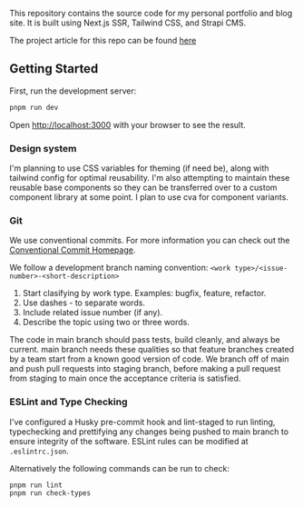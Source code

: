 This repository contains the source code for my personal portfolio and blog site. It is built using Next.js SSR, Tailwind CSS, and Strapi CMS.

The project article for this repo can be found [here](http://www.gardenofkarl.com/projects/digital-garden)

## Getting Started

First, run the development server:

```bash
pnpm run dev
```

Open [http://localhost:3000](http://localhost:3000) with your browser to see the result.

### Design system

I'm planning to use CSS variables for theming (if need be), along with tailwind config for optimal reusability. I'm also attempting to maintain these reusable base components so they can be transferred over to a custom component library at some point. I plan to use cva for component variants.

### Git

We use conventional commits. For more information you can check out the [Conventional Commit Homepage](https://www.conventionalcommits.org/en/v1.0.0/).

We follow a development branch naming convention: `<work type>/<issue-number>-<short-description>`

1. Start clasifying by work type. Examples: bugfix, feature, refactor.
2. Use dashes - to separate words.
3. Include related issue number (if any).
4. Describe the topic using two or three words.

The code in main branch should pass tests, build cleanly, and always be current. main branch needs these qualities so that feature branches created by a team start from a known good version of code. We branch off of main and push pull requests into staging branch, before making a pull request from staging to main once the acceptance criteria is satisfied.

### ESLint and Type Checking

I've configured a Husky pre-commit hook and lint-staged to run linting, typechecking and prettifying any changes being pushed to main branch to ensure integrity of the software. ESLint rules can be modified at `.eslintrc.json`.

Alternatively the following commands can be run to check:

```bash
pnpm run lint
pnpm run check-types
```
